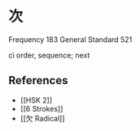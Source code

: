 # 次
Frequency 183
General Standard 521

cì
order, sequence; next

## References
- [[HSK 2]]
- [[6 Strokes]]
- [[欠 Radical]]